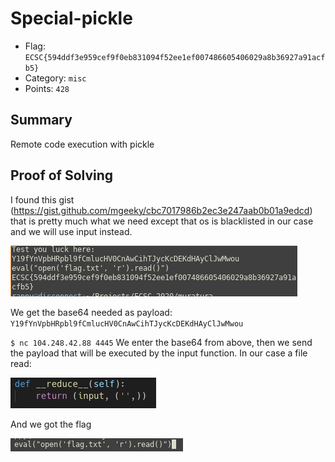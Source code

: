 # Special-pickle
- Flag: `ECSC{594ddf3e959cef9f0eb831094f52ee1ef007486605406029a8b36927a91acfb5}`
- Category: `misc`
- Points: `428`

## Summary
Remote code execution with pickle

## Proof of Solving
I found this gist (https://gist.github.com/mgeeky/cbc7017986b2ec3e247aab0b01a9edcd) that is pretty much what we need except that os is blacklisted in our case and we will use input instead.

![](./screenshots/1.png)

We get the base64 needed as payload: `Y19fYnVpbHRpbl9fCmlucHV0CnAwCihTJycKcDEKdHAyClJwMwou`

`$ nc 104.248.42.88 4445`
We enter the base64 from above, then we send the payload that will be executed by the input function. In our case a file read:

![](./screenshots/2.png)

And we got the flag

![](./screenshots/3.png)
